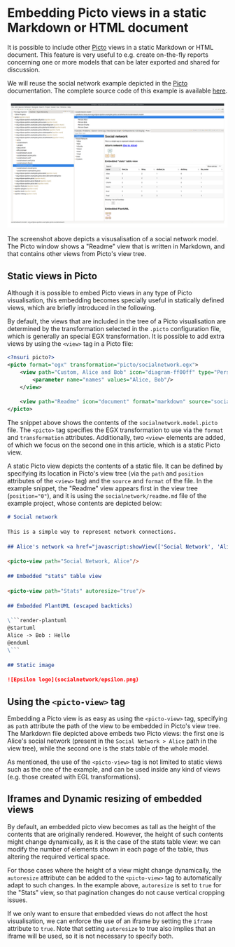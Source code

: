 # Embedding Picto views in a static Markdown or HTML document

It is possible to include other [Picto](../../picto) views in a static Markdown or HTML document. This feature is very useful to e.g. create on-the-fly reports concerning one or more models that can be later exported and shared for discussion.

We will reuse the social network example depicted in the [Picto](../../picto) documentation. The complete source code of this example is available [here](https://github.com/eclipse-epsilon/epsilon/tree/main/examples/org.eclipse.epsilon.examples.picto.socialnetwork/).

![](readme.png)

The screenshot above depicts a visusalisation of a social network model. The Picto window shows a "Readme" view that is written in Markdown, and that contains other views from Picto's view tree.

## Static views in Picto

Although it is possible to embed Picto views in any type of Picto visualisation, this embedding becomes specially useful in statically defined views, which are briefly introduced in the following.

By default, the views that are included in the tree of a Picto visualisation are determined by the transformation selected in the `.picto` configuration file, which is generally an special EGX transformation. It is possible to add extra views by using the `<view>` tag in a Picto file:

```xml
<?nsuri picto?>
<picto format="egx" transformation="picto/socialnetwork.egx">
	<view path="Custom, Alice and Bob" icon="diagram-ff00ff" type="Persons2Graphviz">
		<parameter name="names" values="Alice, Bob"/>
	</view>

	<view path="Readme" icon="document" format="markdown" source="socialnetwork/readme.md" position="0"/>
</picto>
```

The snippet above shows the contents of the `socialnetwork.model.picto` file. The `<picto>` tag specifies the EGX transformation to use via the `format` and `transformation` attributes. Additionally, two `<view>` elements are added, of which we focus on the second one in this article, which is a static Picto view.

A static Picto view depicts the contents of a static file. It can be defined by specifying its location in Picto's view tree (via the `path` and `position` attributes of the `<view>` tag) and the `source` and `format` of the file. In the example snippet, the "Readme" view appears first in the view tree (`position="0"`), and it is using the `socialnetwork/readme.md` file of the example project, whose contents are depicted below:

```markdown
# Social network

This is a simple way to represent network connections.

## Alice's network <a href="javascript:showView(['Social Network', 'Alice'])">(Go to Alice)</a>

<picto-view path="Social Network, Alice"/>

## Embedded "stats" table view

<picto-view path="Stats" autoresize="true"/>

## Embedded PlantUML (escaped backticks)

\```render-plantuml
@startuml
Alice -> Bob : Hello
@enduml
\```

## Static image

![Epsilon logo](socialnetwork/epsilon.png)
```

## Using the `<picto-view>` tag

Embedding a Picto view is as easy as using the `<picto-view>` tag, specifying as `path` attribute the path of the view to be embedded in Picto's view tree. The Markdown file depicted above embeds two Picto views: the first one is Alice's social network (present in the `Social Network > Alice` path in the view tree), while the second one is the stats table of the whole model.

As mentioned, the use of the `<picto-view>` tag is not limited to static views such as the one of the example, and can be used inside any kind of views (e.g. those created with EGL transformations).

## Iframes and Dynamic resizing of embedded views

By default, an embedded picto view becomes as tall as the height of the contents that are originally rendered. However, the height of such contents might change dynamically, as it is the case of the stats table view: we can modify the number of elements shown in each page of the table, thus altering the required vertical space.

For those cases where the height of a view might change dynamically, the `autoresize` attribute can be added to the `<picto-view>` tag to automatically adapt to such changes. In the example above, `autoresize` is set to `true` for the "Stats" view, so that pagination changes do not cause vertical cropping issues.

If we only want to ensure that embedded views do not affect the host visualisation, we can enforce the use of an iframe by setting the `iframe` attribute to `true`. Note that setting `autoresize` to true also implies that an iframe will be used, so it is not necessary to specify both.
